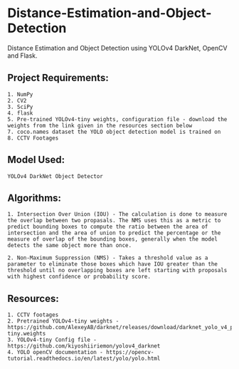 # Distance-Estimation-and-Object-Detection
Distance Estimation and Object Detection using YOLOv4 DarkNet, OpenCV and Flask.

## Project Requirements:
	1. NumPy
	2. CV2 
	3. SciPy 
	4. flask
	5. Pre-trained YOLOv4-tiny weights, configuration file - download the weights from the link given in the resources section below
	7. coco.names dataset the YOLO object detection model is trained on
	8. CCTV Footages
    
## Model Used:
    YOLOv4 DarkNet Object Detector 

## Algorithms:
	1. Intersection Over Union (IOU) - The calculation is done to measure the overlap between two propasals. The NMS uses this as a metric to predict bounding boxes to compute the ratio between the area of intersection and the area of union to predict the percentage or the measure of overlap of the bounding boxes, generally when the model detects the same object more than once. 
	
	2. Non-Maximum Suppression (NMS) - Takes a threshold value as a parameter to eliminate those boxes which have IOU greater than the threshold until no overlapping boxes are left starting with proposals with highest confidence or probability score.

## Resources:
	1. CCTV footages
	2. Pretrained YOLOv4-tiny weights - https://github.com/AlexeyAB/darknet/releases/download/darknet_yolo_v4_pre/yolov4-tiny.weights
	3. YOLOv4-tiny Config file - https://github.com/kiyoshiiriemon/yolov4_darknet
	4. YOLO openCV documentation - https://opencv-tutorial.readthedocs.io/en/latest/yolo/yolo.html
